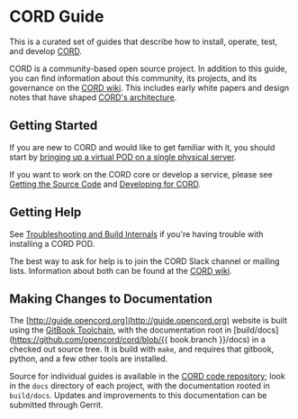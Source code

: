 # CORD Guide

This is a curated set of guides that describe how to install, operate, test,
and develop [CORD](https://opencord.org).

CORD is a community-based open source project. In addition to this guide, you
can find information about this community, its projects, and its governance on
the [CORD wiki](https://wiki.opencord.org). This includes early white papers
and design notes that have shaped [CORD's
architecture](https://wiki.opencord.org/display/CORD/Documentation).

## Getting Started

If you are new to CORD and would like to get familiar with it, you should start
by [bringing up a virtual POD on a single physical server](install_virtual.md).

If you want to work on the CORD core or develop a service, please see [Getting
the Source Code](getting_the_code.md) and [Developing for CORD](develop.md).

## Getting Help

See [Troubleshooting and Build Internals](troubleshooting.md) if you're
having trouble with installing a CORD POD.

The best way to ask for help is to join the CORD Slack channel or mailing
lists. Information about both can be found at the [CORD
wiki](https://wiki.opencord.org/display/CORD).

## Making Changes to Documentation

The [http://guide.opencord.org](http://guide.opencord.org) website is built using the
[GitBook Toolchain](https://toolchain.gitbook.com/), with the documentation
root in [build/docs](https://github.com/opencord/cord/blob/{{ book.branch
}}/docs) in a checked out source tree.  It is build with `make`, and requires
that gitbook, python, and a few other tools are installed.

Source for individual guides is available in the [CORD code
repository](https://gerrit.opencord.org); look in the `docs` directory of each
project, with the documentation rooted in `build/docs`. Updates and
improvements to this documentation can be submitted through Gerrit.


